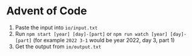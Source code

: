 # Advent of Code

1. Paste the input into `io/input.txt`
2. Run `npm start [year] [day]-[part]` or `npm run watch [year] [day]-[part]` (for example `2022 3-1` would be year 2022, day 3, part 1)
3. Get the output from `io/output.txt`
